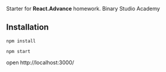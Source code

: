 Starter for **React.Advance** homework. Binary Studio Academy

## Installation

`npm install`

`npm start`

open http://localhost:3000/
